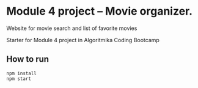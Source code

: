 # Module 4 project – Movie organizer.
Website for movie search and list of favorite movies 

Starter for Module 4 project in Algoritmika Coding Bootcamp

## How to run

```
npm install
npm start
```
